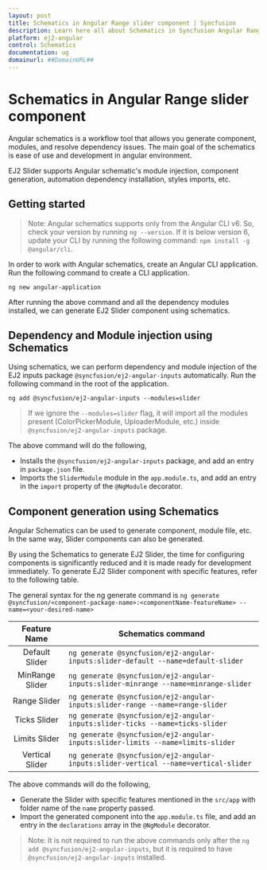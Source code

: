 ```yaml
---
layout: post
title: Schematics in Angular Range slider component | Syncfusion
description: Learn here all about Schematics in Syncfusion Angular Range slider component of Syncfusion Essential JS 2 and more.
platform: ej2-angular
control: Schematics 
documentation: ug
domainurl: ##DomainURL##
---
```


# Schematics in Angular Range slider component

Angular schematics is a workflow tool that allows you generate component, modules, and resolve dependency issues. The main
goal of the schematics is ease of use and development in angular environment.

EJ2 Slider supports Angular schematic's module injection, component generation, automation dependency installation, styles
imports, etc.

## Getting started

>Note: Angular schematics supports only from the Angular CLI v6. So, check your version by running `ng --version`. If it
is below version 6, update your CLI by running the following command: `npm install -g @angular/cli`.

In order to work with Angular schematics, create an Angular CLI application. Run the following command to create a CLI
application.

```
ng new angular-application
```

After running the above command and all the dependency modules installed, we can generate EJ2 Slider component using schematics.

## Dependency and Module injection using Schematics

Using schematics, we can perform dependency and module injection of the EJ2 inputs package
`@syncfusion/ej2-angular-inputs` automatically. Run the following command in the root of the application.

```
ng add @syncfusion/ej2-angular-inputs --modules=slider
```

> If we ignore the `--modules=slider` flag, it will import all the modules present (ColorPickerModule,
UploaderModule, etc.) inside `@syncfusion/ej2-angular-inputs` package.

The above command will do the following,

* Installs the `@syncfusion/ej2-angular-inputs` package, and add an entry in `package.json` file.
* Imports the `SliderModule` module in the `app.module.ts`, and add an entry in the `import` property of the `@NgModule` decorator.

## Component generation using Schematics

Angular Schematics can be used to generate component, module file, etc. In the same way, Slider components can also
be generated.

By using the Schematics to generate EJ2 Slider, the time for configuring components is significantly reduced and it is
made ready for development immediately. To generate EJ2 Slider component with specific features, refer to the
following table.

The general syntax for the ng generate command is
`ng generate @syncfusion/<component-package-name>:<componentName-featureName> --name=<your-desired-name>`

| Feature Name     | Schematics command                                                                      |
|     :-:          |  ---                                                                                    |
| Default Slider   | `ng generate @syncfusion/ej2-angular-inputs:slider-default --name=default-slider`       |
| MinRange Slider  | `ng generate @syncfusion/ej2-angular-inputs:slider-minrange --name=minrange-slider`     |
| Range Slider     | `ng generate @syncfusion/ej2-angular-inputs:slider-range --name=range-slider`           |
| Ticks Slider     | `ng generate @syncfusion/ej2-angular-inputs:slider-ticks --name=ticks-slider`           |
| Limits Slider    | `ng generate @syncfusion/ej2-angular-inputs:slider-limits --name=limits-slider`         |
| Vertical Slider  | `ng generate @syncfusion/ej2-angular-inputs:slider-vertical --name=vertical-slider`     |

The above commands will do the following,

* Generate the Slider with specific features mentioned in the `src/app` with folder name of the `name` property passed.
* Import the generated component into the `app.module.ts` file, and add an entry in the `declarations` array in the `@NgModule` decorator.

> Note: It is not required to run the above commands only after the `ng add @syncfusion/ej2-angular-inputs`, but it
is required to have `@syncfusion/ej2-angular-inputs` installed.
